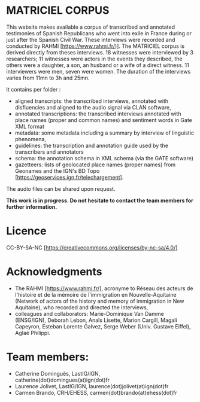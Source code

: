 # MATRICIEL CORPUS

This website makes available a corpus of transcribed and annotated testimonies of Spanish Republicans who went into exile in France during or just after the Spanish Civil War. These interviews were recorded and conducted by RAHMI [https://www.rahmi.fr/)]. The MATRICIEL corpus is derived directly from theses interviews. 18 witnesses were interviewed by 3 researchers; 11 witnesses were actors in the events they described, the others were a daughter, a son, an husband or a wife of a direct witness. 11 interviewers were men, seven were women. The duration of the interviews varies from 11mn to 3h and 25mn.

It contains per folder :
- aligned transcripts: the transcribed interviews, annotated with disfluencies and aligned to the audio signal via CLAN software,
- annotated transcriptions: the transcribed interviews annotated with place names (proper and common names) and sentiment words in Gate XML format
- metadata: some metadata including a summary by interview of linguistic phenomena,
- guidelines: the transcription and annotation guide used by the transcribers and annotators
- schema: the annotation schema in XML schema (via the GATE software)
- gazetteers: lists of geolocated place names (proper names) from Geonames and the IGN's BD Topo [https://geoservices.ign.fr/telechargement].

The audio files can be shared upon request.

**This work is in progress. Do not hesitate to contact the team members for further information.**

# Licence
CC-BY-SA-NC [https://creativecommons.org/licenses/by-nc-sa/4.0/]

# Acknowledgments
 - The RAHMI [https://www.rahmi.fr/], acronyme to Réseau des acteurs de l'histoire et de la mémoire de l'immigration en Nouvelle-Aquitaine (Network of actors of the history and memory of immigration in New Aquitaine), who recorded and directed the interviews,
- colleagues and collaborators: Marie-Dominique Van Damme (ENSG/IGN), Deborah Lebon, Anaïs Lisette, Marion Cargill, Magali Capeyron, Esteban Lorente Galvez, Serge Weber (Univ. Gustave Eiffel), Aglaé Philippi.

# Team members:
- Catherine Dominguès, LastIG/IGN, catherine(dot)domingues(at)ign(dot)fr
- Laurence Jolivet, LastIG/IGN, laurence(dot)jolivet(at)ign(dot)fr
- Carmen Brando, CRH/EHESS, carmen(dot)brando(at)ehess(dot)fr
